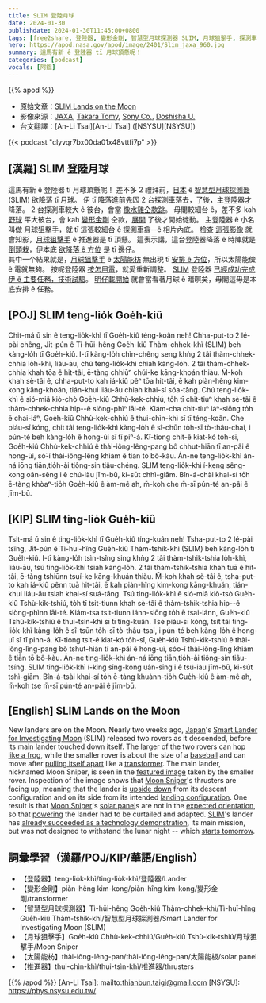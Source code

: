 ```yaml
---
title: SLIM 登陸月球
date: 2024-01-30
publishdate: 2024-01-30T11:45:00+0800
tags: [free2share, 登陸器, 變形金剛, 智慧型月球探測器 SLIM, 月球狙擊手, 探測車, 太陽能枋, 推進器]
hero: https://apod.nasa.gov/apod/image/2401/Slim_jaxa_960.jpg
summary: 這馬有新 ê 登陸器 tī 月球頂懸呢！
categories: [podcast]
vocals: [阿錕]
---
```


{{% apod %}}

- 原始文章：[SLIM Lands on the Moon](https://apod.nasa.gov/apod/ap240120.html)
- 影像來源：[JAXA](https://global.jaxa.jp/), [Takara Tomy](https://en.wikipedia.org/wiki/Tomy), [Sony Co.](https://en.wikipedia.org/wiki/Sony), [Doshisha U.](https://www.doshisha.ac.jp/en/)
- 台文翻譯：[An-Li Tsai][An-Li Tsai] ([NSYSU][NSYSU])

{{< podcast "clyvqr7bx00da01x48vttfi7p" >}}

## [漢羅] SLIM 登陸月球
這馬有新 ê 登陸器 tī 月球頂懸呢！
差不多 2 禮拜前，[日本][Japan] ê [智慧型月球探測器][Smart Lander for Investigating Moon] (SLIM) 欲降落 tī 月球。
伊 tī 降落進前先囥 2 台探測車落去，了後，主登陸器才降落。
2 台探測車較大 ê 彼台，會當 [像水雞仝款跳][hop like a frog]。
毋閣較細台 ê，差不多 kah [野球][baseball] 平大彼台，會 kah [變形金剛][transformer] 仝款，[展開][pulling itself apart] 了後才開始徙動。
主登陸器 ê 小名叫做 月球狙擊手，就 tī 這張較細台 ê 探測車翕--ê 相片內底。
檢查 [這張影像][featured image] 就會知影，[月球狙擊手][Moon Sniper 1] ê 推進器是 tī 頂懸。
這表示講，這台登陸器降落 ê 時陣就是 [倒頭栽][upside down]，伊本底 [欲降落 ê 方位][landing configuration] 是 tī 邊仔。                                                                                                                                                                                                                                                                                                                                                                                                                                                                                                                                                                                                                                                                                                                                                                                                                                                                                                                                                                                                                                                                                                                                                                                                                                                                       
其中一个結果就是，[月球狙擊手][Moon Sniper 2] ê [太陽能枋][solar panel] 無出現 tī [安排 ê 方位][expected orientation]，所以太陽能儉 ê 電就無夠。
按呢登陸器 [按怎用電][powering]，就愛重新調整。
[SLIM][SLIM] 登陸器 [已經成功完成 伊 ê 主要任務，技術試驗][already succeeded as a technology demonstration]。
[明仔載開始][starts tomorrow] 就會當看著月球 ê 暗暝矣，毋閣這毋是本底安排 ê 任務。

## [POJ] SLIM teng-lio̍k Goe̍h-kiû
Chit-má ū sin ê teng-lio̍k-khì tī Goe̍h-kiû téng-koân neh!
Chha-put-to 2 lé-pài chêng, Ji̍t-pún ê Tì-hūi-hêng Goe̍h-kiû Thàm-chhek-khì (SLIM) beh kàng-lo̍h tī Goe̍h-kiû.
I-tī kàng-lo̍h chìn-chêng seng khǹg 2 tâi thàm-chhek-chhia lo̍h-khì, liáu-āu, chú teng-lio̍k-khì chiah kàng-lo̍h.
2 tâi thàm-chhek-chhia khah tōa ê hit-tâi, ē-tàng chhiūⁿ chúi-ke kāng-khoán thiàu.
M̄-koh khah sè-tâi ê, chha-put-to kah iá-kiû pêⁿ tōa hit-tâi, ē kah piàn-hêng kim-kong kāng-khoán, tián-khui liáu-āu chiah khai-sí sóa-tāng.
Chú teng-lio̍k-khì ê sió-miâ kiò-chò Goe̍h-kiû Chhù-kek-chhiú, to̍h tī chit-tiuⁿ khah sè-tâi ê thàm-chhek-chhia hip--ê siòng-phìⁿ lāi-té.
Kiám-cha chit-tiuⁿ iáⁿ-siōng to̍h ē chai-iáⁿ, Goe̍h-kiû Chhù-kek-chhiú ê thui-chìn-khì sī tī téng-koân.
Che piáu-sī kóng, chit tâi teng-lio̍k-khì kàng-lo̍h ê sî-chūn to̍h-sī tò-thâu-chai, i pún-té beh kàng-lo̍h ê hong-ūi sī tī piⁿ-á.
Kî-tiong chi̍t-ê kiat-kó to̍h-sī, Goe̍h-kiû Chhù-kek-chhiú ê thài-iông-lêng-pang bô chhut-hiān tī an-pâi ê hong-ūi, só͘-í thài-iông-lêng khiām ê tiān tō bô-kàu.
Án-ne teng-lio̍k-khì án-ná iōng tiān,tio̍h-ài tiông-sin tiâu-chéng.
SLIM teng-lio̍k-khì í-keng sêng-kong oân-sêng i ê chú-iàu jīm-bū, ki-su̍t chhì-giām.
Bîn-á-chài khai-sí to̍h ē-tàng khòaⁿ-tio̍h Goe̍h-kiû ê àm-mê ah, m̄-koh che m̄-sī pún-té an-pâi ê jīm-bū.

## [KIP] SLIM ting-lio̍k Gue̍h-kiû
Tsit-má ū sin ê ting-lio̍k-khì tī Gue̍h-kiû tíng-kuân neh!
Tsha-put-to 2 lé-pài tsîng, Ji̍t-pún ê Tì-huī-hîng Gue̍h-kiû Thàm-tshik-khì (SLIM) beh kàng-lo̍h tī Gue̍h-kiû.
I-tī kàng-lo̍h tsìn-tsîng sing khǹg 2 tâi thàm-tshik-tshia lo̍h-khì, liáu-āu, tsú ting-lio̍k-khì tsiah kàng-lo̍h.
2 tâi thàm-tshik-tshia khah tuā ê hit-tâi, ē-tàng tshiūnn tsuí-ke kāng-khuán thiàu.
M̄-koh khah sè-tâi ê, tsha-put-to kah iá-kiû pênn tuā hit-tâi, ē kah piàn-hîng kim-kong kāng-khuán, tián-khui liáu-āu tsiah khai-sí suá-tāng.
Tsú ting-lio̍k-khì ê sió-miâ kiò-tsò Gue̍h-kiû Tshù-kik-tshiú, to̍h tī tsit-tiunn khah sè-tâi ê thàm-tshik-tshia hip--ê siòng-phìnn lāi-té.
Kiám-tsa tsit-tiunn iánn-siōng to̍h ē tsai-iánn, Gue̍h-kiû Tshù-kik-tshiú ê thui-tsìn-khì sī tī tíng-kuân.
Tse piáu-sī kóng, tsit tâi ting-lio̍k-khì kàng-lo̍h ê sî-tsūn to̍h-sī tò-thâu-tsai, i pún-té beh kàng-lo̍h ê hong-uī sī tī pinn-á.
Kî-tiong tsi̍t-ê kiat-kó to̍h-sī, Gue̍h-kiû Tshù-kik-tshiú ê thài-iông-lîng-pang bô tshut-hiān tī an-pâi ê hong-uī, sóo-í thài-iông-lîng khiām ê tiān tō bô-kàu.
Án-ne ting-lio̍k-khì án-ná iōng tiān,tio̍h-ài tiông-sin tiâu-tsíng.
SLIM ting-lio̍k-khì í-king sîng-kong uân-sîng i ê tsú-iàu jīm-bū, ki-su̍t tshì-giām.
Bîn-á-tsài khai-sí to̍h ē-tàng khuànn-tio̍h Gue̍h-kiû ê àm-mê ah, m̄-koh tse m̄-sī pún-té an-pâi ê jīm-bū.

## [English] SLIM Lands on the Moon
New landers are on the Moon.
Nearly two weeks ago, [Japan][Japan]'s [Smart Lander for Investigating Moon][Smart Lander for Investigating Moon] (SLIM) released two rovers as it descended, before its main lander touched down itself.
The larger of the two rovers can [hop like a frog][hop like a frog], while the smaller rover is about the size of a [baseball][baseball] and can move after [pulling itself apart][pulling itself apart] like a [transformer][transformer].
The main lander, nicknamed Moon Sniper, is seen in the [featured image][featured image] taken by the smaller rover.
Inspection of the image shows that [Moon Sniper][Moon Sniper 1]'s thrusters are facing up, meaning that the lander is [upside down][upside down] from its descent configuration and on its side from its intended [landing configuration][landing configuration].
One result is that [Moon Sniper][Moon Sniper 2]'s [solar panel][solar panel]s are not in the [expected orientation][expected orientation], so that [powering][powering] the lander had to be curtailed and adapted.
[SLIM][SLIM]'s lander has [already succeeded as a technology demonstration][already succeeded as a technology demonstration], its main mission, but was not designed to withstand the lunar night -- which [starts tomorrow][starts tomorrow].

## 詞彙學習（漢羅/POJ/KIP/華語/English）
- 【登陸器】teng-lio̍k-khì/ting-lio̍k-khì/登陸器/Lander
- 【變形金剛】piàn-hêng kim-kong/piàn-hîng kim-kong/變形金剛/transformer
- 【智慧型月球探測器】Tì-hūi-hêng Goe̍h-kiû Thàm-chhek-khì/Tì-huī-hîng Gue̍h-kiû Thàm-tshik-khì/智慧型月球探測器/Smart Lander for Investigating Moon (SLIM)
- 【月球狙擊手】Goe̍h-kiû Chhù-kek-chhiú/Gue̍h-kiû Tshù-kik-tshiú/月球狙擊手/Moon Sniper
- 【太陽能枋】thài-iông-lêng-pan/thài-iông-lêng-pan/太陽能板/solar panel
- 【推進器】thui-chìn-khì/thui-tsìn-khì/推進器/thrusters

{{% /apod %}}
[An-Li Tsai]: mailto:thianbun.taigi@gmail.com
[NSYSU]: https://phys.nsysu.edu.tw/

[copyright]: https://apod.nasa.gov/apod/fap/lib/about_apod.html#srapply
[License]: https://creativecommons.org/licenses/by/3.0/

[Japan]:https://en.wikipedia.org/wiki/Japan
[Smart Lander for Investigating Moon]:https://www.isas.jaxa.jp/en/missions/spacecraft/current/slim.html
[hop like a frog]:https://youtu.be/tP2TWhDVPVY
[baseball]:https://en.wikipedia.org/wiki/Baseball_(ball)
[pulling itself apart]:https://youtu.be/F9ImPb8EnPU
[transformer]:https://www.newyorker.com/science/elements/a-mini-moon-rover-from-the-toy-company-that-created-transformers
[featured image]:https://www.jaxa.jp/press/2024/01/20240125-4_j.html
[Moon Sniper 1]:https://www.isas.jaxa.jp/en/missions/spacecraft/current/slim.html
[upside down]:https://img2.joyreactor.cc/pics/post/%D0%BA%D0%BE%D1%82%D1%8D-%D0%B6%D0%B8%D0%B2%D0%BD%D0%BE%D1%81%D1%82%D1%8C-3650094.jpeg
[landing configuration]:https://youtu.be/57hS8uLU7v4
[Moon Sniper 2]:https://global.jaxa.jp/countdown/slim_special_site.html
[solar panel]:https://apod.nasa.gov/apod/ap091130.html
[expected orientation]:https://www.nytimes.com/2024/01/25/science/japan-moon-lander-slim.html
[powering]:https://spaceplace.nasa.gov/what-powers-a-spacecraft/
[SLIM]:https://nssdc.gsfc.nasa.gov/nmc/spacecraft/display.action?id=2023-137D
[already succeeded as a technology demonstration]:https://youtu.be/nvXLt3ET9mE?t=11800
[starts tomorrow]:https://svs.gsfc.nasa.gov/5187/
